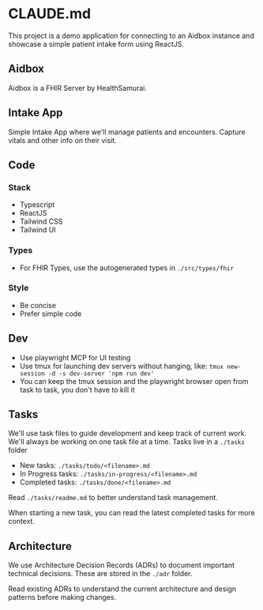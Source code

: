 # CLAUDE.md

This project is a demo application for connecting to an Aidbox instance and showcase a simple patient intake form using ReactJS.

## Aidbox

Aidbox is a FHIR Server by HealthSamurai.

## Intake App

Simple Intake App where we'll manage patients and encounters. Capture vitals and other info on their visit.

## Code

### Stack

- Typescript
- ReactJS
- Tailwind CSS
- Tailwind UI

### Types

- For FHIR Types, use the autogenerated types in `./src/types/fhir`

### Style

- Be concise
- Prefer simple code

## Dev

- Use playwright MCP for UI testing
- Use tmux for launching dev servers without hanging, like: `tmux new-session -d -s dev-server 'npm run dev'` 
- You can keep the tmux session and the playwright browser open from task to task, you don't have to kill it

## Tasks

We'll use task files to guide development and keep track of current work. We'll always be working on one task file at a time. Tasks live in a `./tasks` folder

- New tasks: `./tasks/todo/<filename>.md`
- In Progress tasks: `./tasks/in-progress/<filename>.md`
- Completed tasks: `./tasks/done/<filename>.md`

Read `./tasks/readme.md` to better understand task management.

When starting a new task, you can read the latest completed tasks for more context.

## Architecture

We use Architecture Decision Records (ADRs) to document important technical decisions. These are stored in the `./adr` folder.

Read existing ADRs to understand the current architecture and design patterns before making changes.
